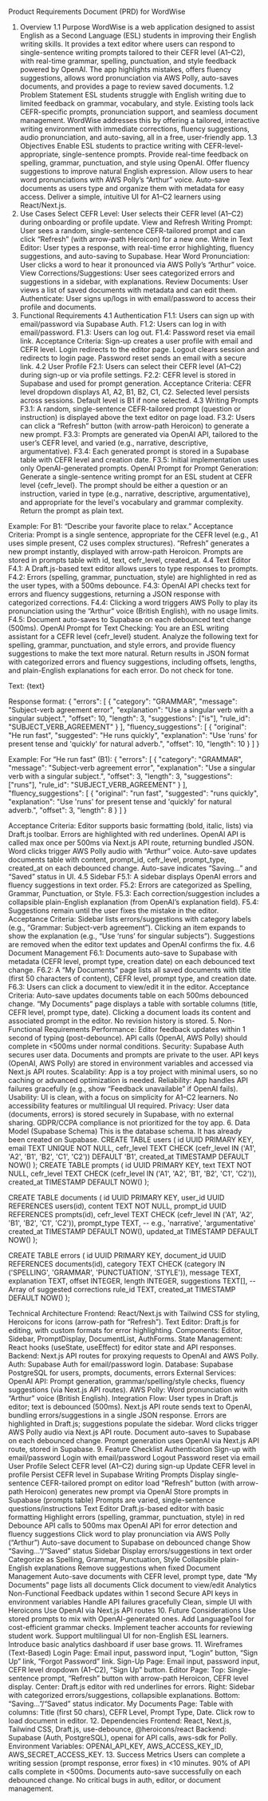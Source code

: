 Product Requirements Document (PRD) for WordWise
1. Overview
1.1 Purpose
WordWise is a web application designed to assist English as a Second Language (ESL) students in improving their English writing skills. It provides a text editor where users can respond to single-sentence writing prompts tailored to their CEFR level (A1–C2), with real-time grammar, spelling, punctuation, and style feedback powered by OpenAI. The app highlights mistakes, offers fluency suggestions, allows word pronunciation via AWS Polly, auto-saves documents, and provides a page to review saved documents.
1.2 Problem Statement
ESL students struggle with English writing due to limited feedback on grammar, vocabulary, and style. Existing tools lack CEFR-specific prompts, pronunciation support, and seamless document management. WordWise addresses this by offering a tailored, interactive writing environment with immediate corrections, fluency suggestions, audio pronunciation, and auto-saving, all in a free, user-friendly app.
1.3 Objectives
Enable ESL students to practice writing with CEFR-level-appropriate, single-sentence prompts.
Provide real-time feedback on spelling, grammar, punctuation, and style using OpenAI.
Offer fluency suggestions to improve natural English expression.
Allow users to hear word pronunciations with AWS Polly’s “Arthur” voice.
Auto-save documents as users type and organize them with metadata for easy access.
Deliver a simple, intuitive UI for A1–C2 learners using React/Next.js.
2. Use Cases
Select CEFR Level:
User selects their CEFR level (A1–C2) during onboarding or profile update.
View and Refresh Writing Prompt:
User sees a random, single-sentence CEFR-tailored prompt and can click “Refresh” (with arrow-path Heroicon) for a new one.
Write in Text Editor:
User types a response, with real-time error highlighting, fluency suggestions, and auto-saving to Supabase.
Hear Word Pronunciation:
User clicks a word to hear it pronounced via AWS Polly’s “Arthur” voice.
View Corrections/Suggestions:
User sees categorized errors and suggestions in a sidebar, with explanations.
Review Documents:
User views a list of saved documents with metadata and can edit them.
Authenticate:
User signs up/logs in with email/password to access their profile and documents.
4. Functional Requirements
4.1 Authentication
F1.1: Users can sign up with email/password via Supabase Auth.
F1.2: Users can log in with email/password.
F1.3: Users can log out.
F1.4: Password reset via email link.
Acceptance Criteria:
Sign-up creates a user profile with email and CEFR level.
Login redirects to the editor page.
Logout clears session and redirects to login page.
Password reset sends an email with a secure link.
4.2 User Profile
F2.1: Users can select their CEFR level (A1–C2) during sign-up or via profile settings.
F2.2: CEFR level is stored in Supabase and used for prompt generation.
Acceptance Criteria:
CEFR level dropdown displays A1, A2, B1, B2, C1, C2.
Selected level persists across sessions.
Default level is B1 if none selected.
4.3 Writing Prompts
F3.1: A random, single-sentence CEFR-tailored prompt (question or instruction) is displayed above the text editor on page load.
F3.2: Users can click a “Refresh” button (with arrow-path Heroicon) to generate a new prompt.
F3.3: Prompts are generated via OpenAI API, tailored to the user’s CEFR level, and varied (e.g., narrative, descriptive, argumentative).
F3.4: Each generated prompt is stored in a Supabase table with CEFR level and creation date.
F3.5: Initial implementation uses only OpenAI-generated prompts.
OpenAI Prompt for Prompt Generation:
Generate a single-sentence writing prompt for an ESL student at CEFR level {cefr_level}. The prompt should be either a question or an instruction, varied in type (e.g., narrative, descriptive, argumentative), and appropriate for the level's vocabulary and grammar complexity. Return the prompt as plain text.


Example: For B1: “Describe your favorite place to relax.”
Acceptance Criteria:
Prompt is a single sentence, appropriate for the CEFR level (e.g., A1 uses simple present, C2 uses complex structures).
“Refresh” generates a new prompt instantly, displayed with arrow-path Heroicon.
Prompts are stored in prompts table with id, text, cefr_level, created_at.
4.4 Text Editor
F4.1: A Draft.js-based text editor allows users to type responses to prompts.
F4.2: Errors (spelling, grammar, punctuation, style) are highlighted in red as the user types, with a 500ms debounce.
F4.3: OpenAI API checks text for errors and fluency suggestions, returning a JSON response with categorized corrections.
F4.4: Clicking a word triggers AWS Polly to play its pronunciation using the “Arthur” voice (British English), with no usage limits.
F4.5: Document auto-saves to Supabase on each debounced text change (500ms).
OpenAI Prompt for Text Checking:
You are an ESL writing assistant for a CEFR level {cefr_level} student. Analyze the following text for spelling, grammar, punctuation, and style errors, and provide fluency suggestions to make the text more natural. Return results in JSON format with categorized errors and fluency suggestions, including offsets, lengths, and plain-English explanations for each error. Do not check for tone.


Text: {text}


Response format:
{
  "errors": [
    {
      "category": "GRAMMAR",
      "message": "Subject-verb agreement error",
      "explanation": "Use a singular verb with a singular subject.",
      "offset": 10,
      "length": 3,
      "suggestions": ["is"],
      "rule_id": "SUBJECT_VERB_AGREEMENT"
    }
  ],
  "fluency_suggestions": [
    {
      "original": "He run fast",
      "suggested": "He runs quickly",
      "explanation": "Use 'runs' for present tense and 'quickly' for natural adverb.",
      "offset": 10,
      "length": 10
    }
  ]
}


Example: For “He run fast” (B1):
{
  "errors": [
    {
      "category": "GRAMMAR",
      "message": "Subject-verb agreement error",
      "explanation": "Use a singular verb with a singular subject.",
      "offset": 3,
      "length": 3,
      "suggestions": ["runs"],
      "rule_id": "SUBJECT_VERB_AGREEMENT"
    }
  ],
  "fluency_suggestions": [
    {
      "original": "run fast",
      "suggested": "runs quickly",
      "explanation": "Use 'runs' for present tense and 'quickly' for natural adverb.",
      "offset": 3,
      "length": 8
    }
  ]
}




Acceptance Criteria:
Editor supports basic formatting (bold, italic, lists) via Draft.js toolbar.
Errors are highlighted with red underlines.
OpenAI API is called max once per 500ms via Next.js API route, returning bundled JSON.
Word clicks trigger AWS Polly audio with “Arthur” voice.
Auto-save updates documents table with content, prompt_id, cefr_level, prompt_type, created_at on each debounced change.
Auto-save indicates “Saving…” and “Saved” status in UI.
4.5 Sidebar
F5.1: A sidebar displays OpenAI errors and fluency suggestions in text order.
F5.2: Errors are categorized as Spelling, Grammar, Punctuation, or Style.
F5.3: Each correction/suggestion includes a collapsible plain-English explanation (from OpenAI’s explanation field).
F5.4: Suggestions remain until the user fixes the mistake in the editor.
Acceptance Criteria:
Sidebar lists errors/suggestions with category labels (e.g., “Grammar: Subject-verb agreement”).
Clicking an item expands to show the explanation (e.g., “Use ‘runs’ for singular subjects”).
Suggestions are removed when the editor text updates and OpenAI confirms the fix.
4.6 Document Management
F6.1: Documents auto-save to Supabase with metadata (CEFR level, prompt type, creation date) on each debounced text change.
F6.2: A “My Documents” page lists all saved documents with title (first 50 characters of content), CEFR level, prompt type, and creation date.
F6.3: Users can click a document to view/edit it in the editor.
Acceptance Criteria:
Auto-save updates documents table on each 500ms debounced change.
“My Documents” page displays a table with sortable columns (title, CEFR level, prompt type, date).
Clicking a document loads its content and associated prompt in the editor.
No revision history is stored.
5. Non-Functional Requirements
Performance: Editor feedback updates within 1 second of typing (post-debounce). API calls (OpenAI, AWS Polly) should complete in <500ms under normal conditions.
Security: Supabase Auth secures user data. Documents and prompts are private to the user. API keys (OpenAI, AWS Polly) are stored in environment variables and accessed via Next.js API routes.
Scalability: App is a toy project with minimal users, so no caching or advanced optimization is needed.
Reliability: App handles API failures gracefully (e.g., show “Feedback unavailable” if OpenAI fails).
Usability: UI is clean, with a focus on simplicity for A1–C2 learners. No accessibility features or multilingual UI required.
Privacy: User data (documents, errors) is stored securely in Supabase, with no external sharing. GDPR/CCPA compliance is not prioritized for the toy app.
6. Data Model (Supabase Schema)
This	is the database schema. It has already been created on Supabase.
CREATE TABLE users (
  id UUID PRIMARY KEY,
  email TEXT UNIQUE NOT NULL,
  cefr_level TEXT CHECK (cefr_level IN ('A1', 'A2', 'B1', 'B2', 'C1', 'C2')) DEFAULT 'B1',
  created_at TIMESTAMP DEFAULT NOW()
);
CREATE TABLE prompts (
  id UUID PRIMARY KEY,
  text TEXT NOT NULL,
  cefr_level TEXT CHECK (cefr_level IN ('A1', 'A2', 'B1', 'B2', 'C1', 'C2')),
  created_at TIMESTAMP DEFAULT NOW()
);


CREATE TABLE documents (
  id UUID PRIMARY KEY,
  user_id UUID REFERENCES users(id),
  content TEXT NOT NULL,
  prompt_id UUID REFERENCES prompts(id),
  cefr_level TEXT CHECK (cefr_level IN ('A1', 'A2', 'B1', 'B2', 'C1', 'C2')),
  prompt_type TEXT, -- e.g., 'narrative', 'argumentative'
  created_at TIMESTAMP DEFAULT NOW(),
  updated_at TIMESTAMP DEFAULT NOW()
);


CREATE TABLE errors (
  id UUID PRIMARY KEY,
  document_id UUID REFERENCES documents(id),
  category TEXT CHECK (category IN ('SPELLING', 'GRAMMAR', 'PUNCTUATION', 'STYLE')),
  message TEXT,
  explanation TEXT,
  offset INTEGER,
  length INTEGER,
  suggestions TEXT[], -- Array of suggested corrections
  rule_id TEXT,
  created_at TIMESTAMP DEFAULT NOW()
);


Technical Architecture
Frontend: React/Next.js with Tailwind CSS for styling, Heroicons for icons (arrow-path for “Refresh”).
Text Editor: Draft.js for editing, with custom formats for error highlighting.
Components: Editor, Sidebar, PromptDisplay, DocumentList, AuthForms.
State Management: React hooks (useState, useEffect) for editor state and API responses.
Backend: Next.js API routes for proxying requests to OpenAI and AWS Polly.
Auth: Supabase Auth for email/password login.
Database: Supabase PostgreSQL for users, prompts, documents, errors
External Services:
OpenAI API: Prompt generation, grammar/spelling/style checks, fluency suggestions (via Next.js API routes).
AWS Polly: Word pronunciation with “Arthur” voice (British English).
Integration Flow:
User types in Draft.js editor; text is debounced (500ms).
Next.js API route sends text to OpenAI, bundling errors/suggestions in a single JSON response.
Errors are highlighted in Draft.js; suggestions populate the sidebar.
Word clicks trigger AWS Polly audio via Next.js API route.
Document auto-saves to Supabase on each debounced change.
Prompt generation uses OpenAI via Next.js API route, stored in Supabase.
9. Feature Checklist
Authentication
Sign-up with email/password
Login with email/password
Logout
Password reset via email
User Profile
Select CEFR level (A1–C2) during sign-up
Update CEFR level in profile
Persist CEFR level in Supabase
Writing Prompts
Display single-sentence CEFR-tailored prompt on editor load
“Refresh” button (with arrow-path Heroicon) generates new prompt via OpenAI
Store prompts in Supabase (prompts table)
Prompts are varied, single-sentence questions/instructions
Text Editor
Draft.js-based editor with basic formatting
Highlight errors (spelling, grammar, punctuation, style) in red
Debounce API calls to 500ms max
OpenAI API for error detection and fluency suggestions
Click word to play pronunciation via AWS Polly (“Arthur”)
Auto-save document to Supabase on debounced change
Show “Saving…”/“Saved” status
Sidebar
Display errors/suggestions in text order
Categorize as Spelling, Grammar, Punctuation, Style
Collapsible plain-English explanations
Remove suggestions when fixed
Document Management
Auto-save documents with CEFR level, prompt type, date
“My Documents” page lists all documents
Click document to view/edit
Analytics
Non-Functional
Feedback updates within 1 second
Secure API keys in environment variables
Handle API failures gracefully
Clean, simple UI with Heroicons
Use OpenAI via Next.js API routes
10. Future Considerations
Use stored prompts to mix with OpenAI-generated ones.
Add LanguageTool for cost-efficient grammar checks.
Implement teacher accounts for reviewing student work.
Support multilingual UI for non-English ESL learners.
Introduce basic analytics dashboard if user base grows.
11. Wireframes (Text-Based)
Login Page:
Email input, password input, “Login” button, “Sign Up” link, “Forgot Password” link.
Sign-Up Page:
Email input, password input, CEFR level dropdown (A1–C2), “Sign Up” button.
Editor Page:
Top: Single-sentence prompt, “Refresh” button with arrow-path Heroicon, CEFR level display.
Center: Draft.js editor with red underlines for errors.
Right: Sidebar with categorized errors/suggestions, collapsible explanations.
Bottom: “Saving…”/“Saved” status indicator.
My Documents Page:
Table with columns: Title (first 50 chars), CEFR Level, Prompt Type, Date.
Click row to load document in editor.
12. Dependencies
Frontend: React, Next.js, Tailwind CSS, Draft.js, use-debounce, @heroicons/react
Backend: Supabase (Auth, PostgreSQL), openai for API calls, aws-sdk for Polly.
Environment Variables: OPENAI_API_KEY, AWS_ACCESS_KEY_ID, AWS_SECRET_ACCESS_KEY.
13. Success Metrics
Users can complete a writing session (prompt response, error fixes) in <10 minutes.
90% of API calls complete in <500ms.
Documents auto-save successfully on each debounced change.
No critical bugs in auth, editor, or document management.
